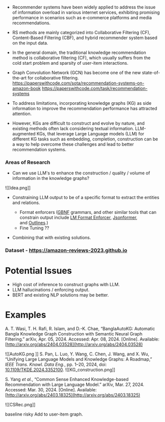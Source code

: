 
- Recommender systems have been widely applied to address the issue of information overload in various internet services, exhibiting promising performance in scenarios such as e-commerce platforms and media recommendations.


- RS methods are mainly categorized into Collaborative Filtering (CF), Content-Based Filtering (CBF), and hybrid recommender system based on the input data.


- In the general domain, the traditional knowledge recommendation method is collaborative filtering (CF), which usually suffers from the cold start problem and sparsity of user-item interactions.


- Graph Convolution Network (GCN) has become one of the new state-of-the-art for collaborative filtering.
	https://paperswithcode.com/sota/recommendation-systems-on-amazon-book
	https://paperswithcode.com/task/recommendation-systems


- To address limitations, incorporating knowledge graphs (KG) as side information to improve the recommendation performance has attracted attention.


- However, KGs are difficult to construct and evolve by nature, and existing methods often lack considering textual information. LLM-augmented KGs, that leverage Large Language models (LLM) for different KG tasks such as embedding, completion, construction can be a way to help overcome these challenges and lead to better recommendation systems.

### Areas of Research

- Can we use LLM's to enhance the construction / quality / volume of information in the knowledge graphs?

![[Idea.png]]

- Constraining LLM output to be of a specific format to extract the entities and relations.
	- Format enforcers ([GBNF](https://github.com/ggerganov/llama.cpp/blob/master/grammars/README.md) grammars, and other similar tools that can constrain output include [LM Format Enforcer](https://github.com/noamgat/lm-format-enforcer), [Jsonformer](https://github.com/1rgs/jsonformer), and [Outlines](https://github.com/outlines-dev/outlines).)
	- Fine Tuning ??

- Combining that with existing solutions.

### **Dataset** - https://amazon-reviews-2023.github.io
# Potential Issues

- High cost of inference to construct graphs with LLM.
- LLM hallucinations / enforcing output. 
- BERT and existing NLP solutions may be better.

# Examples

A. T. Wasi, T. H. Rafi, R. Islam, and D.-K. Chae, “BanglaAutoKG: Automatic Bangla Knowledge Graph Construction with Semantic Neural Graph Filtering.” arXiv, Apr. 05, 2024. Accessed: Apr. 08, 2024. [Online]. Available: [http://arxiv.org/abs/2404.03528](http://arxiv.org/abs/2404.03528)

![[AutoKG.png ]]
S. Pan, L. Luo, Y. Wang, C. Chen, J. Wang, and X. Wu, “Unifying Large Language Models and Knowledge Graphs: A Roadmap,” _IEEE Trans. Knowl. Data Eng._, pp. 1–20, 2024, doi: [10.1109/TKDE.2024.3352100](https://doi.org/10.1109/TKDE.2024.3352100).
![[KG_construction.png]]

S. Yang _et al._, “Common Sense Enhanced Knowledge-based Recommendation with Large Language Model.” arXiv, Mar. 27, 2024. Accessed: Mar. 30, 2024. [Online]. Available: [http://arxiv.org/abs/2403.18325](http://arxiv.org/abs/2403.18325)

![[CSRec.png]]



baseline
risky
Add to user-item graph.
